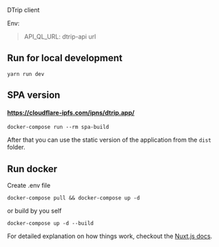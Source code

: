 DTrip client

Env:
> API_QL_URL: dtrip-api url
 
## Run for local development
```yarn run dev```

## SPA version
#### https://cloudflare-ipfs.com/ipns/dtrip.app/
```
docker-compose run --rm spa-build
```
After that you can use the static version of the application from the ```dist``` folder.


## Run docker
Create .env file
```
docker-compose pull && docker-compose up -d
```

or build by you self

```
docker-compose up -d --build
```

For detailed explanation on how things work, checkout the [Nuxt.js docs](https://github.com/nuxt/nuxt.js).
